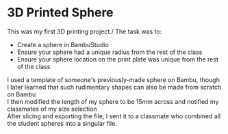 # 3D Printed Sphere
This was my first 3D printing project./
The task was to:
- Create a sphere in BambuStudio
- Ensure your sphere had a unique radius from the rest of the class
- Ensure your sphere location on the print plate was unique from the rest of the class

I used a template of someone's previously-made sphere on Bambu, though I later learned that such rudimentary shapes can also be made from scratch on Bambu  
I then modified the length of my sphere to be 15mm across and notified my classmates of my size selection<br>
After slicing and exporting the file, I sent it to a classmate who combined all the student spheres into a singular file.

